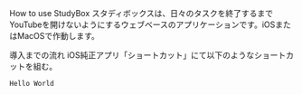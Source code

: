 How to use StudyBox
スタディボックスは、日々のタスクを終了するまでYouTubeを開けないようにするウェブベースのアプリケーションです。iOSまたはMacOSで作動します。

導入までの流れ
iOS純正アプリ「ショートカット」にて以下のようなショートカットを組む。
```
Hello World
```
